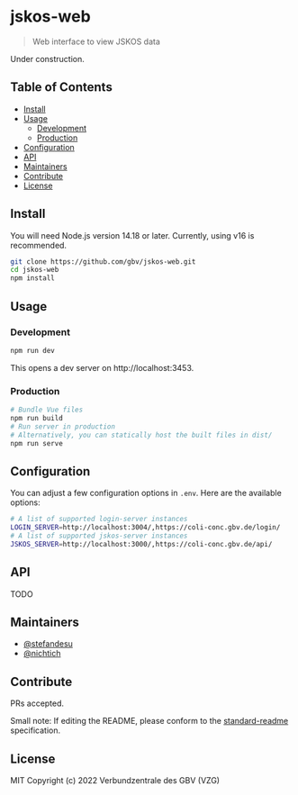 # jskos-web

> Web interface to view JSKOS data

Under construction.

## Table of Contents <!-- omit in toc -->
- [Install](#install)
- [Usage](#usage)
  - [Development](#development)
  - [Production](#production)
- [Configuration](#configuration)
- [API](#api)
- [Maintainers](#maintainers)
- [Contribute](#contribute)
- [License](#license)

## Install

You will need Node.js version 14.18 or later. Currently, using v16 is recommended.

~~~bash
git clone https://github.com/gbv/jskos-web.git
cd jskos-web
npm install
~~~

## Usage

### Development
```bash
npm run dev
```

This opens a dev server on http://localhost:3453.

### Production
```bash
# Bundle Vue files
npm run build
# Run server in production
# Alternatively, you can statically host the built files in dist/
npm run serve
```

## Configuration

You can adjust a few configuration options in `.env`. Here are the available options:

```bash
# A list of supported login-server instances
LOGIN_SERVER=http://localhost:3004/,https://coli-conc.gbv.de/login/
# A list of supported jskos-server instances
JSKOS_SERVER=http://localhost:3000/,https://coli-conc.gbv.de/api/
```

## API
TODO

## Maintainers
- [@stefandesu](https://github.com/stefandesu)
- [@nichtich](https://github.com/nichtich)

<!-- ## Publish
Please work on the `dev` branch or separate feature branch during development.

When a new release is ready (i.e. the features are finished, merged into `dev`, and all tests succeed), run the included release script (replace "patch" with "minor" or "major" if necessary):

```bash
npm run release:patch
```

This will:
- Run tests and build to make sure everything works
- Switch to `dev`
- Make sure `dev` is up-to-date
- Run `npm version patch` (or "minor"/"major")
- Push changes to `dev`
- Switch to `main`
- Merge changes from `dev`
- Push `main` with tags
- Switch back to `dev`

After running this, GitHub Actions will automatically create a new GitHub Release draft. Please edit and publish the release manually. -->

## Contribute
PRs accepted.

Small note: If editing the README, please conform to the [standard-readme](https://github.com/RichardLitt/standard-readme) specification.

## License
MIT Copyright (c) 2022 Verbundzentrale des GBV (VZG)
